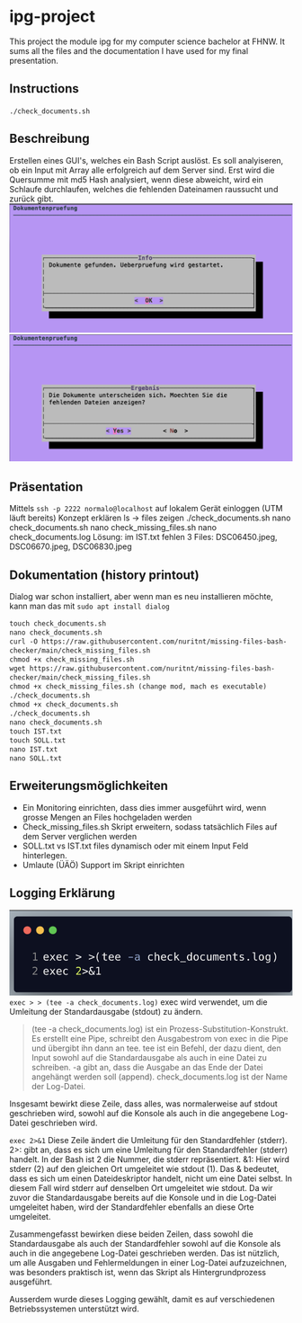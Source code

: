 # ipg-project

This project the module ipg for my computer science bachelor at FHNW.
It sums all the files and the documentation I have used for my final presentation.

## Instructions
`./check_documents.sh`

## Beschreibung
Erstellen eines GUI's, welches ein Bash Script auslöst. Es soll analyiseren, ob ein Input mit Array alle erfolgreich auf dem Server sind. Erst wird die Quersumme mit md5 Hash analysiert, wenn diese abweicht, wird ein Schlaufe durchlaufen, welches die fehlenden Dateinamen raussucht und zurück gibt.
![Step 1](/Step1.png)
![Step 2](/Step2.png)

## Präsentation
Mittels `ssh -p 2222 normalo@localhost` auf lokalem Gerät einloggen (UTM läuft bereits)
Konzept erklären
ls -> files zeigen
./check_documents.sh
nano check_documents.sh
nano check_missing_files.sh
nano check_documents.log
Lösung: im IST.txt fehlen 3 Files: DSC06450.jpeg, DSC06670.jpeg, DSC06830.jpeg

## Dokumentation (history printout)
Dialog war schon installiert, aber wenn man es neu installieren möchte, kann man das mit `sudo apt install dialog`
```
touch check_documents.sh
nano check_documents.sh
curl -O https://raw.githubusercontent.com/nuritnt/missing-files-bash-checker/main/check_missing_files.sh
chmod +x check_missing_files.sh
wget https://raw.githubusercontent.com/nuritnt/missing-files-bash-checker/main/check_missing_files.sh
chmod +x check_missing_files.sh (change mod, mach es executable)
./check_documents.sh
chmod +x check_documents.sh
./check_documents.sh
nano check_documents.sh
touch IST.txt
touch SOLL.txt
nano IST.txt
nano SOLL.txt
```

## Erweiterungsmöglichkeiten
- Ein Monitoring einrichten, dass dies immer ausgeführt wird, wenn grosse Mengen an Files hochgeladen werden
- Check_missing_files.sh Skript erweitern, sodass tatsächlich Files auf dem Server verglichen werden
- SOLL.txt vs IST.txt files dynamisch oder mit einem Input Feld hinterlegen.
- Umlaute (ÜÄÖ) Support im Skript einrichten


## Logging Erklärung
![Screenshot Logging Code](/logging.png) 
`exec > > (tee -a check_documents.log)`
exec wird verwendet, um die Umleitung der Standardausgabe (stdout) zu ändern.
>(tee -a check_documents.log) ist ein Prozess-Substitution-Konstrukt. Es erstellt eine Pipe, schreibt den Ausgabestrom von exec in die Pipe und übergibt ihn dann an tee.
tee ist ein Befehl, der dazu dient, den Input sowohl auf die Standardausgabe als auch in eine Datei zu schreiben.
-a gibt an, dass die Ausgabe an das Ende der Datei angehängt werden soll (append).
check_documents.log ist der Name der Log-Datei.

Insgesamt bewirkt diese Zeile, dass alles, was normalerweise auf stdout geschrieben wird, sowohl auf die Konsole als auch in die angegebene Log-Datei geschrieben wird.

`exec 2>&1`
Diese Zeile ändert die Umleitung für den Standardfehler (stderr).
2>: gibt an, dass es sich um eine Umleitung für den Standardfehler (stderr) handelt. In der Bash ist 2 die Nummer, die stderr repräsentiert.
&1: Hier wird stderr (2) auf den gleichen Ort umgeleitet wie stdout (1). Das & bedeutet, dass es sich um einen Dateideskriptor handelt, nicht um eine Datei selbst. In diesem Fall wird stderr auf denselben Ort umgeleitet wie stdout.
Da wir zuvor die Standardausgabe bereits auf die Konsole und in die Log-Datei umgeleitet haben, wird der Standardfehler ebenfalls an diese Orte umgeleitet.

Zusammengefasst bewirken diese beiden Zeilen, dass sowohl die Standardausgabe als auch der Standardfehler sowohl auf die Konsole als auch in die angegebene Log-Datei geschrieben werden. Das ist nützlich, um alle Ausgaben und Fehlermeldungen in einer Log-Datei aufzuzeichnen, was besonders praktisch ist, wenn das Skript als Hintergrundprozess ausgeführt.

Ausserdem wurde dieses Logging gewählt, damit es auf verschiedenen Betriebssystemen unterstützt wird.
